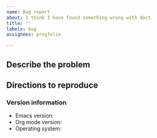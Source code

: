 ```yaml
---
name: Bug report
about: I think I have found something wrong with doct
title: ''
labels: bug
assignees: progfolio

---
```


## Describe the problem



## Directions to reproduce

<!--
Please give instructions for how to reproduce the behavior.
Make sure you're using the head of doct's development branch.
Including a minimal set of templates that demonstrate the bug, and a copy of the error backtrace is appreciated.
-->



### Version information

* Emacs version: <!-- M-x emacs-version RET -->
* Org mode version: <!-- M-x org-version RET -->
* Operating system:
